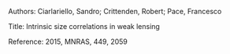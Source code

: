 Authors:   Ciarlariello, Sandro; Crittenden, Robert; Pace, Francesco

Title:     Intrinsic size correlations in weak lensing

Reference: 2015, MNRAS, 449, 2059

